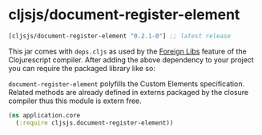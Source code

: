 # cljsjs/document-register-element

[](dependency)
```clojure
[cljsjs/document-register-element "0.2.1-0"] ;; latest release
```
[](/dependency)

This jar comes with `deps.cljs` as used by the [Foreign Libs][flibs] feature
of the Clojurescript compiler. After adding the above dependency to your project
you can require the packaged library like so:

`document-register-element` polyfills the Custom Elements specification. Related methods are already defined in externs packaged by the closure compiler thus this module is extern free.

```clojure
(ns application.core
  (:require cljsjs.document-register-element))
```

[flibs]: https://github.com/clojure/clojurescript/wiki/Foreign-Dependencies
